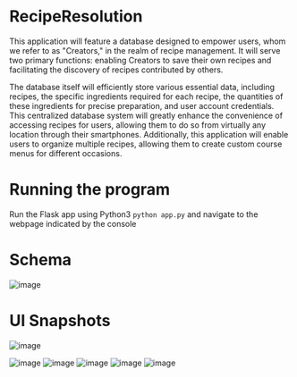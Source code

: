 # RecipeResolution
This application will feature a database designed to empower users, whom we refer to as "Creators," in the realm of recipe management. It will serve two primary functions: enabling Creators to save their own recipes and facilitating the discovery of recipes contributed by others.

The database itself will efficiently store various essential data, including recipes, the specific ingredients required for each recipe, the quantities of these ingredients for precise preparation, and user account credentials. This centralized database system will greatly enhance the convenience of accessing recipes for users, allowing them to do so from virtually any location through their smartphones. Additionally, this application will enable users to organize multiple recipes, allowing them to create custom course menus for different occasions.

# Running the program
Run the Flask app using Python3 ```python app.py``` and navigate to the webpage indicated by the console

# Schema
![image](https://github.com/nguyev22/CS340_Project/assets/67074497/63f4ee9f-3490-402d-b7c9-87e8f91ed96c)

# UI Snapshots
![image](https://github.com/nguyev22/Recipe-Resolution/assets/67074497/3f4d75ce-2cb1-4310-9660-a9443e478a25)

![image](https://github.com/nguyev22/CS340_Project/assets/67074497/84bf3696-c6f1-4759-92d8-ec5fbc950be8)
![image](https://github.com/nguyev22/CS340_Project/assets/67074497/732570df-e3d4-410b-bd1b-86c9843e8eab)
![image](https://github.com/nguyev22/CS340_Project/assets/67074497/08940fd1-54f1-44c4-97c5-76516f9b301c)
![image](https://github.com/nguyev22/CS340_Project/assets/67074497/bf038e8d-731a-49c1-88bd-f7bf2206363a)
![image](https://github.com/nguyev22/CS340_Project/assets/67074497/7e17909e-4a06-4023-9d45-ca90dd0272b0)
